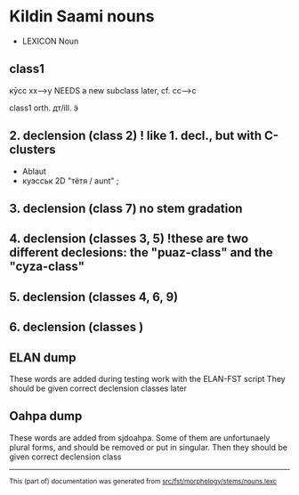 

# Kildin Saami nouns

* LEXICON Noun 

## class1
кӯсс xx-->y NEEDS a new subclass later, cf. сс-->с

class1 orth. дт/ill. ӭ

## 2. declension (class 2) ! like 1. decl., but with C-clusters
* Ablaut
* куэсськ 2D "тётя / aunt" ; 

## 3. declension (class 7) no stem gradation

## 4. declension (classes 3, 5) !these are two different declesions: the "puaz-class" and the "cyza-class"

## 5. declension (classes 4, 6, 9)

## 6. declension (classes )

## ELAN dump
These words are added during testing work with the ELAN-FST script
They should be given correct declension classes later

## Oahpa dump
These words are added from sjdoahpa.
Some of them are unfortunaely plural forms, and should be removed 
or put in singular.
Then they should be given correct declension class

* * *

<small>This (part of) documentation was generated from [src/fst/morphology/stems/nouns.lexc](https://github.com/giellalt/lang-sjd/blob/main/src/fst/morphology/stems/nouns.lexc)</small>
